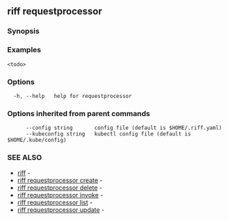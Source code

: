 ## riff requestprocessor

<todo>

### Synopsis

<todo>

### Examples

```
<todo>
```

### Options

```
  -h, --help   help for requestprocessor
```

### Options inherited from parent commands

```
      --config string       config file (default is $HOME/.riff.yaml)
      --kubeconfig string   kubectl config file (default is $HOME/.kube/config)
```

### SEE ALSO

* [riff](riff.md)	 - <todo>
* [riff requestprocessor create](riff_requestprocessor_create.md)	 - <todo>
* [riff requestprocessor delete](riff_requestprocessor_delete.md)	 - <todo>
* [riff requestprocessor invoke](riff_requestprocessor_invoke.md)	 - <todo>
* [riff requestprocessor list](riff_requestprocessor_list.md)	 - <todo>
* [riff requestprocessor update](riff_requestprocessor_update.md)	 - <todo>

